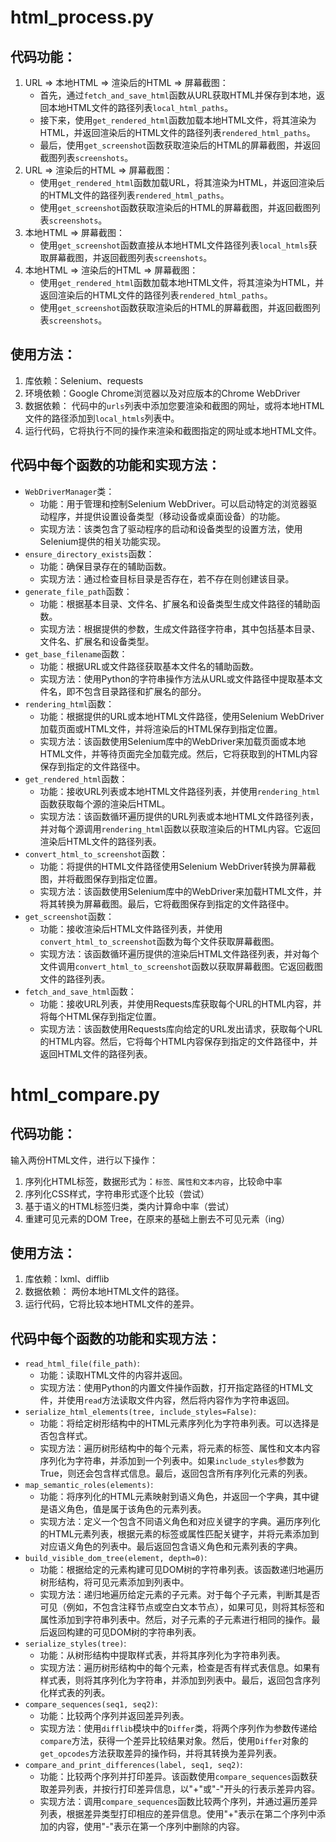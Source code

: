 # html_process.py

## 代码功能：

1. URL => 本地HTML => 渲染后的HTML => 屏幕截图：
   - 首先，通过`fetch_and_save_html`函数从URL获取HTML并保存到本地，返回本地HTML文件的路径列表`local_html_paths`。
   - 接下来，使用`get_rendered_html`函数加载本地HTML文件，将其渲染为HTML，并返回渲染后的HTML文件的路径列表`rendered_html_paths`。
   - 最后，使用`get_screenshot`函数获取渲染后的HTML的屏幕截图，并返回截图列表`screenshots`。
2. URL => 渲染后的HTML => 屏幕截图：
   - 使用`get_rendered_html`函数加载URL，将其渲染为HTML，并返回渲染后的HTML文件的路径列表`rendered_html_paths`。
   - 使用`get_screenshot`函数获取渲染后的HTML的屏幕截图，并返回截图列表`screenshots`。
3. 本地HTML => 屏幕截图：
   - 使用`get_screenshot`函数直接从本地HTML文件路径列表`local_htmls`获取屏幕截图，并返回截图列表`screenshots`。
4. 本地HTML => 渲染后的HTML => 屏幕截图：
   - 使用`get_rendered_html`函数加载本地HTML文件，将其渲染为HTML，并返回渲染后的HTML文件的路径列表`rendered_html_paths`。
   - 使用`get_screenshot`函数获取渲染后的HTML的屏幕截图，并返回截图列表`screenshots`。

## 使用方法：

1. 库依赖：Selenium、requests
2. 环境依赖：Google Chrome浏览器以及对应版本的Chrome WebDriver
3. 数据依赖： 代码中的`urls`列表中添加您要渲染和截图的网址，或将本地HTML文件的路径添加到`local_htmls`列表中。
4. 运行代码，它将执行不同的操作来渲染和截图指定的网址或本地HTML文件。

## 代码中每个函数的功能和实现方法：

- `WebDriverManager`类：
  - 功能：用于管理和控制Selenium WebDriver。可以启动特定的浏览器驱动程序，并提供设置设备类型（移动设备或桌面设备）的功能。
  - 实现方法：该类包含了驱动程序的启动和设备类型的设置方法，使用Selenium提供的相关功能实现。
- `ensure_directory_exists`函数：
  - 功能：确保目录存在的辅助函数。
  - 实现方法：通过检查目标目录是否存在，若不存在则创建该目录。
- `generate_file_path`函数：
  - 功能：根据基本目录、文件名、扩展名和设备类型生成文件路径的辅助函数。
  - 实现方法：根据提供的参数，生成文件路径字符串，其中包括基本目录、文件名、扩展名和设备类型。
- `get_base_filename`函数：
  - 功能：根据URL或文件路径获取基本文件名的辅助函数。
  - 实现方法：使用Python的字符串操作方法从URL或文件路径中提取基本文件名，即不包含目录路径和扩展名的部分。
- `rendering_html`函数：
  - 功能：根据提供的URL或本地HTML文件路径，使用Selenium WebDriver加载页面或HTML文件，并将渲染后的HTML保存到指定位置。
  - 实现方法：该函数使用Selenium库中的WebDriver来加载页面或本地HTML文件，并等待页面完全加载完成。然后，它将获取到的HTML内容保存到指定的文件路径中。
- `get_rendered_html`函数：
  - 功能：接收URL列表或本地HTML文件路径列表，并使用`rendering_html`函数获取每个源的渲染后HTML。
  - 实现方法：该函数循环遍历提供的URL列表或本地HTML文件路径列表，并对每个源调用`rendering_html`函数以获取渲染后的HTML内容。它返回渲染后HTML文件的路径列表。
- `convert_html_to_screenshot`函数：
  - 功能：将提供的HTML文件路径使用Selenium WebDriver转换为屏幕截图，并将截图保存到指定位置。
  - 实现方法：该函数使用Selenium库中的WebDriver来加载HTML文件，并将其转换为屏幕截图。最后，它将截图保存到指定的文件路径中。
- `get_screenshot`函数：
  - 功能：接收渲染后HTML文件路径列表，并使用`convert_html_to_screenshot`函数为每个文件获取屏幕截图。
  - 实现方法：该函数循环遍历提供的渲染后HTML文件路径列表，并对每个文件调用`convert_html_to_screenshot`函数以获取屏幕截图。它返回截图文件的路径列表。
- `fetch_and_save_html`函数：
  - 功能：接收URL列表，并使用Requests库获取每个URL的HTML内容，并将每个HTML保存到指定位置。
  - 实现方法：该函数使用Requests库向给定的URL发出请求，获取每个URL的HTML内容。然后，它将每个HTML内容保存到指定的文件路径中，并返回HTML文件的路径列表。

# html_compare.py

## 代码功能：

输入两份HTML文件，进行以下操作：

1. 序列化HTML标签，数据形式为：`标签、属性和文本内容`，比较命中率
2. 序列化CSS样式，字符串形式逐个比较（尝试）
3. 基于语义的HTML标签归类，类内计算命中率（尝试）
4. 重建可见元素的DOM Tree，在原来的基础上删去不可见元素（ing）

## 使用方法：

1. 库依赖：lxml、difflib
2. 数据依赖： 两份本地HTML文件的路径。
3. 运行代码，它将比较本地HTML文件的差异。

## 代码中每个函数的功能和实现方法：

- `read_html_file(file_path)`:
  - 功能：读取HTML文件的内容并返回。
  - 实现方法：使用Python的内置文件操作函数，打开指定路径的HTML文件，并使用`read`方法读取文件内容，然后将内容作为字符串返回。
- `serialize_html_elements(tree, include_styles=False)`:
  - 功能：将给定树形结构中的HTML元素序列化为字符串列表。可以选择是否包含样式。
  - 实现方法：遍历树形结构中的每个元素，将元素的标签、属性和文本内容序列化为字符串，并添加到一个列表中。如果`include_styles`参数为True，则还会包含样式信息。最后，返回包含所有序列化元素的列表。
- `map_semantic_roles(elements)`:
  - 功能：将序列化的HTML元素映射到语义角色，并返回一个字典，其中键是语义角色，值是属于该角色的元素列表。
  - 实现方法：定义一个包含不同语义角色和对应关键字的字典。遍历序列化的HTML元素列表，根据元素的标签或属性匹配关键字，并将元素添加到对应语义角色的列表中。最后返回包含语义角色和元素列表的字典。
- `build_visible_dom_tree(element, depth=0)`:
  - 功能：根据给定的元素构建可见DOM树的字符串列表。该函数递归地遍历树形结构，将可见元素添加到列表中。
  - 实现方法：递归地遍历给定元素的子元素。对于每个子元素，判断其是否可见（例如，不包含注释节点或空白文本节点），如果可见，则将其标签和属性添加到字符串列表中。然后，对子元素的子元素进行相同的操作。最后返回构建的可见DOM树的字符串列表。
- `serialize_styles(tree)`:
  - 功能：从树形结构中提取样式表，并将其序列化为字符串列表。
  - 实现方法：遍历树形结构中的每个元素，检查是否有样式表信息。如果有样式表，则将其序列化为字符串，并添加到列表中。最后，返回包含序列化样式表的列表。
- `compare_sequences(seq1, seq2)`:
  - 功能：比较两个序列并返回差异列表。
  - 实现方法：使用`difflib`模块中的`Differ`类，将两个序列作为参数传递给`compare`方法，获得一个差异比较结果对象。然后，使用`Differ`对象的`get_opcodes`方法获取差异的操作码，并将其转换为差异列表。
- `compare_and_print_differences(label, seq1, seq2)`:
  - 功能：比较两个序列并打印差异。该函数使用`compare_sequences`函数获取差异列表，并按行打印差异信息，以"+"或"-"开头的行表示差异内容。
  - 实现方法：调用`compare_sequences`函数比较两个序列，并通过遍历差异列表，根据差异类型打印相应的差异信息。使用"+"表示在第二个序列中添加的内容，使用"-"表示在第一个序列中删除的内容。